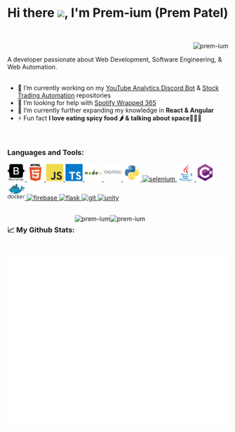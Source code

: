 
<h1 align="center">Hi there <img src="https://github.com/sudnyeshtalekar/sudnyeshtalekar/blob/master/Assets/Hi.gif" width="40px">, I'm Prem-ium (Prem Patel)</h1><br><p align="right"> <img src="https://komarev.com/ghpvc/?username=prem-ium&label=Profile%20views&color=0e75b6&style=flat" alt="prem-ium" /> </p>
A developer passionate about Web Development, Software Engineering, & Web Automation.
<br><br>
<p>

- 🔭 I’m currently working on my [YouTube Analytics Discord Bot](https://github.com/Prem-ium/youtube-analytics-bot) & [Stock Trading Automation](https://github.com/Prem-ium/Auto-StockTrader) repositories
- 🤝 I’m looking for help with [Spotify Wrapped 365](https://github.com/Prem-ium/Spotify-Wrapped-365)
- 🌱 I’m currently further expanding my knowledge in **React & Angular**
- ⚡ Fun fact **I love eating spicy food 🌶️ & talking about space🌌🧑‍🚀**
<br>
<h3 align="left">Languages and Tools:</h3>
<p align="left">
<a href="https://getbootstrap.com" target="_blank" rel="noreferrer"> <img
src="https://raw.githubusercontent.com/devicons/devicon/master/icons/bootstrap/bootstrap-plain-wordmark.svg"
alt="bootstrap" width="40" height="40" /> </a>
<a href="https://www.w3.org/html/" target="_blank" rel="noreferrer"> <img
src="https://raw.githubusercontent.com/devicons/devicon/master/icons/html5/html5-original-wordmark.svg"
alt="html5" width="40" height="40" /> </a>
<a href="https://developer.mozilla.org/en-US/docs/Web/JavaScript" target="_blank" rel="noreferrer"> <img
src="https://raw.githubusercontent.com/devicons/devicon/master/icons/javascript/javascript-original.svg"
alt="javascript" width="40" height="40" /> </a> <a href="https://www.typescriptlang.org/"
target="_blank" rel="noreferrer"> <img
src="https://raw.githubusercontent.com/devicons/devicon/master/icons/typescript/typescript-original.svg"
alt="typescript" width="40" height="40" /> </a><a href="https://nodejs.org" target="_blank"
rel="noreferrer"> <img
src="https://raw.githubusercontent.com/devicons/devicon/master/icons/nodejs/nodejs-original-wordmark.svg"
alt="nodejs" width="40" height="40" /> <a href="https://expressjs.com" target="_blank"
rel="noreferrer"> <img
src="https://raw.githubusercontent.com/devicons/devicon/master/icons/express/express-original-wordmark.svg"
alt="express" width="40" height="40" /> </a>  </a>
<a href="https://www.python.org" target="_blank" rel="noreferrer"> <img
src="https://raw.githubusercontent.com/devicons/devicon/master/icons/python/python-original.svg"
alt="python" width="40" height="40" /> </a> <a href="https://www.selenium.dev" target="_blank"
rel="noreferrer"> <img
src="https://raw.githubusercontent.com/detain/svg-logos/780f25886640cef088af994181646db2f6b1a3f8/svg/selenium-logo.svg"
alt="selenium" width="40" height="40" /> </a><a href="https://www.java.com" target="_blank"
rel="noreferrer">
<img src="https://raw.githubusercontent.com/devicons/devicon/master/icons/java/java-original.svg" alt="java"
width="40" height="40" /> </a>
<a href="https://www.w3schools.com/cs/" target="_blank" rel="noreferrer"> <img
src="https://raw.githubusercontent.com/devicons/devicon/master/icons/csharp/csharp-original.svg"
alt="csharp" width="40" height="40" /> </a>
<a href="https://www.docker.com/" target="_blank" rel="noreferrer"> <img
src="https://raw.githubusercontent.com/devicons/devicon/master/icons/docker/docker-original-wordmark.svg"
alt="docker" width="40" height="40" /> </a><a href="https://firebase.google.com/" target="_blank"
rel="noreferrer"> <img src="https://www.vectorlogo.zone/logos/firebase/firebase-icon.svg" alt="firebase"
width="40" height="40" /> </a> <a href="https://flask.palletsprojects.com/" target="_blank"
rel="noreferrer"> <img src="https://www.vectorlogo.zone/logos/pocoo_flask/pocoo_flask-icon.svg" alt="flask"
width="40" height="40" /> </a> <a href="https://git-scm.com/" target="_blank" rel="noreferrer"> <img
src="https://www.vectorlogo.zone/logos/git-scm/git-scm-icon.svg" alt="git" width="40" height="40" />
</a>
<a href="https://unity.com/" target="_blank" rel="noreferrer"> <img
src="https://www.vectorlogo.zone/logos/unity3d/unity3d-icon.svg" alt="unity" width="40" height="40" />
</a>
</p>
</p>
<br>
<div markdown="1" style="display: flex;">
  <h3 align="left">📈 My Github Stats:</h3>
  <img src="https://github-readme-stats.vercel.app/api?username=prem-ium&show_icons=true&theme=dark" alt="prem-ium"/><img src="https://github-readme-streak-stats.herokuapp.com/?user=prem-ium&theme=dark" alt="prem-ium" /></p>
</div>
<br>

![Metrics](/github-metrics.svg/)

<!--**Prem-ium/Prem-ium** is a ✨ _special_ ✨ repository because its `README.md` (this file) appears on your GitHub profile.-->
